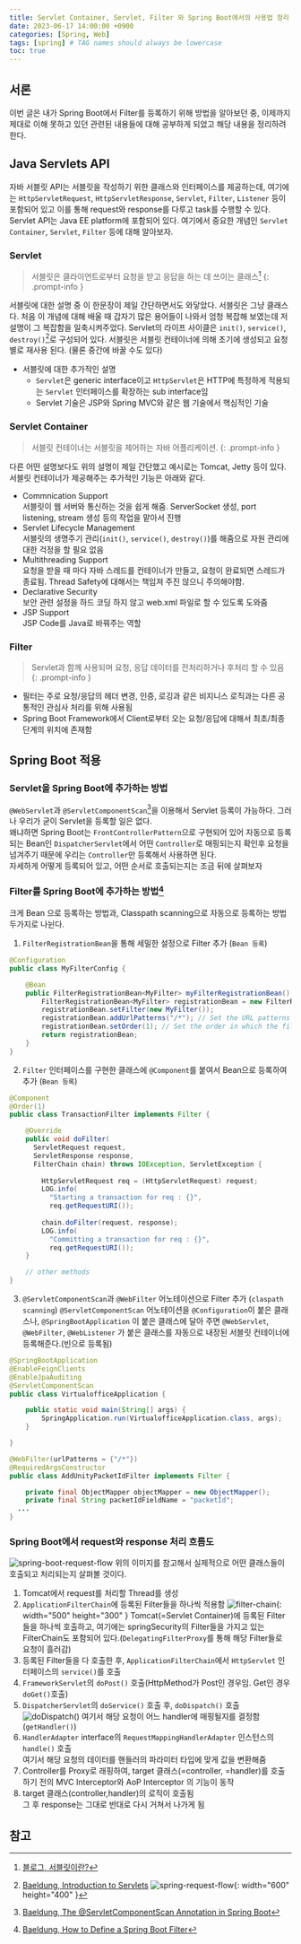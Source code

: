 ```yaml
---
title: Servlet Container, Servlet, Filter 와 Spring Boot에서의 사용법 정리
date: 2023-06-17 14:00:00 +0900
categories: [Spring, Web]
tags: [spring] # TAG names should always be lowercase
toc: true
---
```


## 서론
 이번 글은 내가 Spring Boot에서 Filter를 등록하기 위해 방법을 알아보던 중, 이제까지 제대로 이해 못하고 있던 관련된 내용들에 대해 공부하게 되었고 해당 내용을 정리하려 한다.

## Java Servlets API
 자바 서블릿 API는 서블릿을 작성하기 위한 클래스와 인터페이스를 제공하는데, 여기에는 `HttpServletRequest`, `HttpServletResponse`, `Servlet`, `Filter`, `Listener` 등이 포함되어 있고 이를 통해 request와 response를 다루고 task를 수행할 수 있다. Servlet API는 Java EE platform에 포함되어 있다. 여기에서 중요한 개념인 `Servlet Container`, `Servlet`, `Filter` 등에 대해 알아보자.

### Servlet
> 서블릿은 클라이언트로부터 요청을 받고 응답을 하는 데 쓰이는 클래스[^footnote2]
{: .prompt-info }

 서블릿에 대한 설명 중 이 한문장이 제일 간단하면서도 와닿았다. 서블릿은 그냥 클래스다. 처음 이 개념에 대해 배울 때 갑자기 많은 용어들이 나와서 엄청 복잡해 보였는데 저 설명이 그 복잡함을 일축시켜주었다. Servlet의 라이프 사이클은 `init()`, `service()`, `destroy()`[^footnote3]로 구성되어 있다. 서블릿은 서블릿 컨테이너에 의해 초기에 생성되고 요청별로 재사용 된다. (물론 중간에 바꿀 수도 있다)
- 서블릿에 대한 추가적인 설명
  - `Servlet`은 generic interface이고 `HttpServlet`은 HTTP에 특정하게 적용되는 `Servlet` 인터페이스를 확장하는 sub interface임
  - Servlet 기술은 JSP와 Spring MVC와 같은 웹 기술에서 핵심적인 기술


### Servlet Container
> 서블릿 컨테이너는 서블릿을 제어하는 자바 어플리케이션.
{: .prompt-info }

 다른 어떤 설명보다도 위의 설명이 제일 간단했고 예시로는 Tomcat, Jetty 등이 있다.
 서블릿 컨테이너가 제공해주는 추가적인 기능은 아래와 같다.
 - Commnication Support <br>
 서블릿이 웹 서버와 통신하는 것을 쉽게 해줌. ServerSocket 생성, port listening, stream 생성 등의 작업을 맡아서 진행
 - Servlet Lifecycle Management <br>
 서블릿의 생명주기 관리(`init()`, `service()`, `destroy()`)를 해줌으로 자원 관리에 대한 걱정을 할 필요 없음
 - Multithreading Support <br>
 요청을 받을 때 마다 자바 스레드를 컨테이너가 만들고, 요청이 완료되면 스레드가 종료됨. Thread Safety에 대해서는 책임져 주진 않으니 주의해야함.
 - Declarative Security <br>
  보안 관련 설정을 하드 코딩 하지 않고 web.xml 파일로 할 수 있도록 도와줌
 - JSP Support <br>
  JSP Code를 Java로 바꿔주는 역할

### Filter
> Servlet과 함께 사용되며 요청, 응답 데이터를 전처리하거나 후처리 할 수 있음
{: .prompt-info }
 - 필터는 주로 요청/응답의 헤더 변경, 인증, 로깅과 같은 비지니스 로직과는 다른 공통적인 관심사 처리를 위해 사용됨
 - Spring Boot Framework에서 Client로부터 오는 요청/응답에 대해서 최초/최종 단계의 위치에 존재함

## Spring Boot 적용
### Servlet을 Spring Boot에 추가하는 방법
 `@WebServlet`과 `@ServletComponentScan`[^footnote]을 이용해서 Servlet 등록이 가능하다. 그러나 우리가 굳이 Servlet을 등록할 일은 없다. <br>
 왜냐하면 Spring Boot는 `FrontControllerPattern`으로 구현되어 있어 자동으로 등록되는 Bean인 `DispatcherServlet`에서 어떤 `Controller`로 매핑되는지 확인후 요청을 넘겨주기 때문에 우리는 `Controller`만 등록해서 사용하면 된다. <br>
 자세하게 어떻게 등록되어 있고, 어떤 순서로 호출되는지는 조금 뒤에 살펴보자

### Filter를 Spring Boot에 추가하는 방법[^footnote1]
크게 Bean 으로 등록하는 방법과, Classpath scanning으로 자동으로 등록하는 방법 두가지로 나뉜다.
1. `FilterRegistrationBean`을 통해 세밀한 설정으로 Filter 추가 (`Bean 등록`)
```java
@Configuration
public class MyFilterConfig {

    @Bean
    public FilterRegistrationBean<MyFilter> myFilterRegistrationBean() {
        FilterRegistrationBean<MyFilter> registrationBean = new FilterRegistrationBean<>();
        registrationBean.setFilter(new MyFilter());
        registrationBean.addUrlPatterns("/*"); // Set the URL patterns for which the filter should be applied
        registrationBean.setOrder(1); // Set the order in which the filter should be executed (if multiple filters are registered)
        return registrationBean;
    }
}
```
2. `Filter` 인터페이스를 구현한 클래스에 `@Component`를 붙여서 Bean으로 등록하여 추가 (`Bean 등록`)
```java
@Component
@Order(1)
public class TransactionFilter implements Filter {

    @Override
    public void doFilter(
      ServletRequest request, 
      ServletResponse response, 
      FilterChain chain) throws IOException, ServletException {
 
        HttpServletRequest req = (HttpServletRequest) request;
        LOG.info(
          "Starting a transaction for req : {}", 
          req.getRequestURI());
 
        chain.doFilter(request, response);
        LOG.info(
          "Committing a transaction for req : {}", 
          req.getRequestURI());
    }

    // other methods 
}
```
3. `@ServletComponentScan`과 `@WebFilter` 어노테이션으로 Filter 추가 (`claspath scanning`)
   `@ServletComponentScan` 어노테이션을 `@Configuration`이 붙은 클래스나, `@SpringBootApplication` 이 붙은 클래스에 달아 주면 `@WebServlet`, `@WebFilter`, `@WebListener` 가 붙은 클래스를 자동으로 내장된 서블릿 컨테이너에 등록해준다.(빈으로 등록됨)

```java
@SpringBootApplication
@EnableFeignClients
@EnableJpaAuditing
@ServletComponentScan
public class VirtualofficeApplication {

	public static void main(String[] args) {
		SpringApplication.run(VirtualofficeApplication.class, args);
	}

}

@WebFilter(urlPatterns = {"/*"})
@RequiredArgsConstructor
public class AddUnityPacketIdFilter implements Filter {

	private final ObjectMapper objectMapper = new ObjectMapper();
	private final String packetIdFieldName = "packetId";
  ...
}

```

### Spring Boot에서 request와 response 처리 흐름도
![spring-boot-request-flow](/assets/images/spring-boot-request-flow.png)
위의 이미지를 참고해서 실제적으로 어떤 클래스들이 호출되고 처리되는지 살펴볼 것이다.

1. Tomcat에서 request를 처리할 Thread를 생성
2. `ApplicationFilterChain`에 등록된 Filter들을 하나씩 적용함
![filter-chain](/assets/images/filterchain.png){: width="500" height="300" }
Tomcat(=Servlet Container)에 등록된 Filter들을 하나씩 호출하고, 여기에는 springSecurity의 Filter들을 가지고 있는 FilterChain도 포함되어 있다.(`DelegatingFilterProxy`를 통해 해당 Filter들로 요청이 흘러감)
3. 등록된 Filter들을 다 호출한 후, `ApplicationFilterChain`에서 `HttpServlet` 인터페이스의 `service()`를 호출
4. `FrameworkServlet`의 `doPost()` 호출(HttpMethod가 Post인 경우임. Get인 경우 `doGet()`호출)
5. `DispatcherServlet`의 `doService()` 호출 후, `doDispatch()` 호출
![doDispatch()](/assets/images/dispatcher-servlet.png)
여기서 해당 요청이 어느 handler에 매핑될지를 결정함(`getHandler()`)
6. `HandlerAdapter` interface의 `RequestMappingHandlerAdapter` 인스턴스의 `handle()` 호출 <br>
여기서 해당 요청의 데이터를 핸들러의 파라미터 타입에 맞게 값을 변환해줌
7. Controller를 Proxy로 래핑하여, target 클래스(=controller, =handler)를 호출하기 전의 MVC Interceptor와 AoP Interceptor 의 기능이 동작
8. target 클래스(controller,handler)의 로직이 호출됨 <br>
그 후 response는 그대로 반대로 다시 거쳐서 나가게 됨



## 참고
[^footnote]: [Baeldung, The @ServletComponentScan Annotation in Spring Boot](https://www.baeldung.com/spring-servletcomponentscan)
[^footnote1]: [Baeldung, How to Define a Spring Boot Filter](https://www.baeldung.com/spring-boot-add-filter)
[^footnote2]: [블로그, 서블릿이란?](https://mangkyu.tistory.com/14)
[^footnote3]: [Baeldung, Introduction to Servlets](https://www.baeldung.com/intro-to-servlets)
![spring-request-flow](/assets/images/spring-request-flow.png){: width="600" height="400" }
<!-- [^footnote1]: [Baeldung, The @ServletComponentScan Annotations in Spring Boot](https://www.baeldung.com/spring-servletcomponentscan) -->

